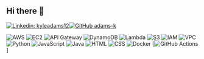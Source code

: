 ## Hi there 👋

[![Linkedin: kyleadams12](https://img.shields.io/badge/-kyleadams12-blue?style=flat-square&logo=Linkedin&logoColor=white&link=https://www.linkedin.com/in/kyleadams12/)](https://www.linkedin.com/in/kyleadams12)[![GitHub adams-k](https://img.shields.io/github/followers/adams-k?label=follow&style=social)](https://github.com/adams-k)

![AWS](https://img.shields.io/badge/Cloud-AWS-informational?style=flat&logo=amazon-aws&logoColor=white&color=ff7f0e)
![EC2](https://img.shields.io/badge/Computer-EC2-informational?style=flat&logo=amazon-ec2&logoColor=white&color=ff7f0e)
![API Gateway](https://img.shields.io/badge/API-Gateway-informational?style=flat&logo=amazon-api-gateway&logoColor=white&color=9467bd)
![DynamoDB](https://img.shields.io/badge/Database-DynamoDB-informational?style=flat&logo=amazon-dynamodb&logoColor=white&color=1f77b4)
![Lambda](https://img.shields.io/badge/Compute-AWS_Lambda-informational?style=flat&logo=aws-lambda&logoColor=white&color=ff7f0e)
![S3](https://img.shields.io/badge/Storage-S3-informational?style=flat&logo=amazon-s3&logoColor=white&color=2ca02c)
![IAM](https://img.shields.io/badge/Security-IAM-informational?style=flat&logo=amazon-iam&logoColor=white&color=d62728)
![VPC](https://img.shields.io/badge/Network-VPC-informational?style=flat&logo=amazon-vpc&logoColor=white&color=9467bd)
![Python](https://img.shields.io/badge/Code-Python-informational?style=flat&logo=python&logoColor=white&color=4B8BBE)
![JavaScript](https://img.shields.io/badge/Code-JavaScript-blue?style=flat&logo=javascript&color=f5f5f5)
![Java](https://img.shields.io/badge/Code-Java-informational?style=flat&logo=openjdk&logoColor=white&color=007396)
![HTML](https://img.shields.io/badge/Code-HTML-informational?style=flat&logoColor=white&color=f06529)
![CSS](https://img.shields.io/badge/Code-CSS-informational?style=flat&logoColor=white&color=2965f1)
![Docker](https://img.shields.io/badge/Tools-Docker-informational?style=flat&logo=docker&logoColor=white&color=0db7ed)
[![GitHub Actions](https://img.shields.io/badge/GitHub_Actions-2088FF?logo=github-actions&logoColor=white)]
